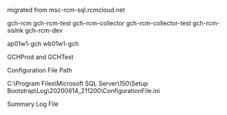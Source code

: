 migrated from msc-rcm-sql.rcmcloud.net

gch-rcm
gch-rcm-test
gch-rcm-collector
gch-rcm-collector-test
gch-rcm-sislnk
gch-rcm-dev

ap01w1-gch
wb01w1-gch

GCHProd and GCHTest

Configuration File Path

C:\Program Files\Microsoft SQL Server\150\Setup Bootstrap\Log\20200814_211200\ConfigurationFile.ini

Summary Log File
